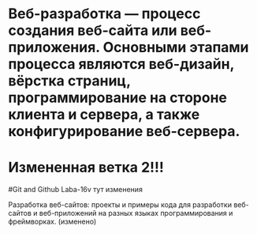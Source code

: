 Веб-разработка — процесс создания веб-сайта или веб-приложения. Основными этапами процесса являются веб-дизайн, вёрстка страниц, программирование на стороне клиента и сервера, а также конфигурирование веб-сервера.
=
Измененная ветка 2!!!
=
#Git and Github Laba-16v   тут изменения

Разработка веб-сайтов: проекты и примеры кода для разработки
веб-сайтов и веб-приложений на разных языках программирования и
фреймворках.
(изменено)
